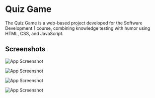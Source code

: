 
# Quiz Game

The Quiz Game is a web-based project developed for the Software Development 1 course, combining knowledge testing with humor using HTML, CSS, and JavaScript.


## Screenshots

![App Screenshot](https://saiful-anik.netlify.app/project/quiz_1.png)

![App Screenshot](https://saiful-anik.netlify.app/project/quiz_2.png)

![App Screenshot](https://saiful-anik.netlify.app/project/quiz_3.png)

![App Screenshot](https://saiful-anik.netlify.app/project/quiz_4.png)

